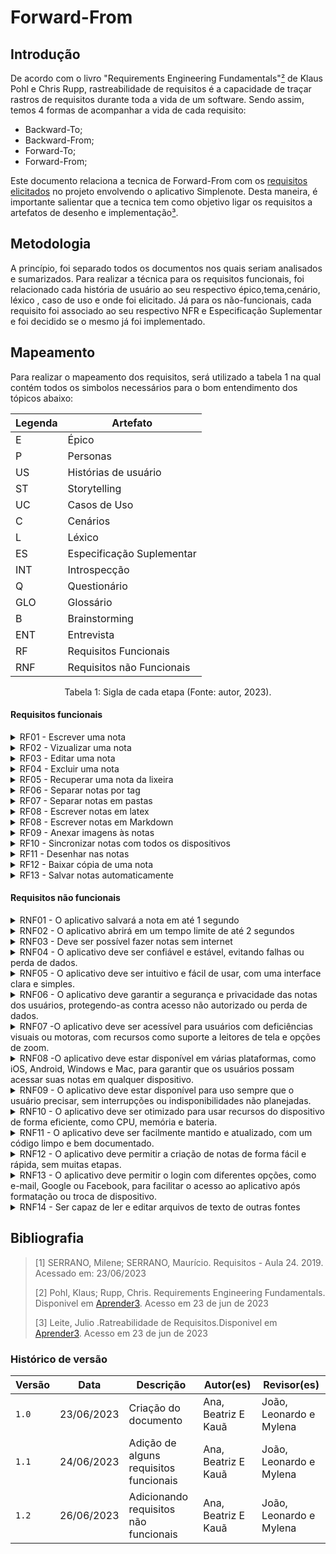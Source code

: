# Forward-From
## Introdução
De acordo com o livro "Requirements Engineering Fundamentals"[²](#ancora2) de Klaus Pohl e Chris Rupp, rastreabilidade de requisitos é a capacidade de traçar rastros de requisitos durante toda a vida de um software.
Sendo assim, temos 4 formas de acompanhar a vida de cada requisito:

- Backward-To;
- Backward-From;
- Forward-To;
- Forward-From;

Este documento relaciona a tecnica de Forward-From com os [requisitos elicitados](https://requisitos-de-software.github.io/2023.1-Simplenote/elicitacao/storytelling/) no projeto envolvendo o aplicativo Simplenote. Desta maneira, é importante
salientar que a tecnica tem como objetivo ligar os requisitos a artefatos de desenho e implementação[³](#ancora3).

## Metodologia
A princípio, foi separado todos os documentos nos quais seriam analisados e sumarizados. Para realizar a técnica para os requisitos funcionais, foi relacionado cada história de usuário ao seu respectivo épico,tema,cenário, léxico , caso de uso e onde foi elicitado. Já para os não-funcionais, cada requisito foi associado ao seu respectivo NFR e Especificação Suplementar e foi decidido se o mesmo já foi implementado. 

## Mapeamento
Para realizar o mapeamento dos requisitos, será utilizado a tabela 1 na qual contém todos os simbolos necessários para o bom entendimento dos tópicos abaixo:

| Legenda | Artefato                  |
| ------- | ------------------------- |
| E       | Épico                     |
| P       | Personas                  |
| US      | Histórias de usuário      |
| ST      | Storytelling              |
| UC      | Casos de Uso              |
| C       | Cenários                  |
| L       | Léxico                    |
| ES      | Especificação Suplementar |
| INT     | Introspecção              |
| Q       | Questionário              |
| GLO     | Glossário                 |
| B       | Brainstorming             |
| ENT     | Entrevista                |
| RF      | Requisitos Funcionais     |
| RNF     | Requisitos não Funcionais |

<div style="text-align: center">
<p> Tabela 1: Sigla de cada etapa (Fonte: autor, 2023).</p>
</div>

#### Requisitos funcionais

<details>
 <summary> RF01 - Escrever uma nota</summary>

   |      Tópico       |Referência|
   |:-----------------:|:--------:|
   |      Épico        |[E1](https://requisitos-de-software.github.io/2023.1-Simplenote/modelagem/agil/backlog/)|
   |História de usuário|[US01](https://requisitos-de-software.github.io/2023.1-Simplenote/modelagem/agil/User_story/)|
   |       Tema        |  Notas   |
   |     Elicitação    |[INT13](https://requisitos-de-software.github.io/2023.1-Simplenote/elicitacao/Introspec%C3%A7%C3%A3o/)/[B02](https://requisitos-de-software.github.io/2023.1-Simplenote/elicitacao/brainstorming/)|
   |       Léxico      |[L06](https://requisitos-de-software.github.io/2023.1-Simplenote/modelagem/lexico/)|
   |     Caso de Uso   |[UC01](https://requisitos-de-software.github.io/2023.1-Simplenote/modelagem/casos_de_uso/)|
   |      Cenário      |[C01](https://requisitos-de-software.github.io/2023.1-Simplenote/modelagem/cen%C3%A1rios/)|
   |   Funcionalidade  |          |
   
   <div style="text-align: center">
      <p> Tabela 2: Requisito funcional 1 (Fonte: Autores, 2023).</p>
   </div>
</details>

<details>
 <summary> RF02 - Vizualizar uma nota</summary>

   |      Tópico       |Referência|
   |:-----------------:|:--------:|
   |      Épico        |[E1](https://requisitos-de-software.github.io/2023.1-Simplenote/modelagem/agil/backlog/)|
   |História de usuário|[US02](https://requisitos-de-software.github.io/2023.1-Simplenote/modelagem/agil/User_story/)|
   |       Tema        |  Notas   |
   |     Elicitação    |[INT06](https://github.com/Requisitos-de-Software/2023.1note/blob/main/docs/elicitacao/Introspec%C3%A7%C3%A3o.md)|
   |       Léxico      |-|
   |     Caso de Uso   |-|
   |      Cenário      |[C03](https://requisitos-de-software.github.io/2023.1-Simplenote/modelagem/cen%C3%A1rios/)|
   |   Funcionalidade  |          |
   
   <div style="text-align: center">
      <p> Tabela 3: Requisito funcional 2 (Fonte: Autores, 2023).</p>
   </div>
</details>

<details>
 <summary> RF03 - Editar uma nota</summary>

   |      Tópico       |Referência|
   |:-----------------:|:--------:|
   |      Épico        |[E1](https://requisitos-de-software.github.io/2023.1-Simplenote/modelagem/agil/backlog/)|
   |História de usuário|[US03](https://requisitos-de-software.github.io/2023.1-Simplenote/modelagem/agil/User_story/)|
   |       Tema        |  Notas   |
   |     Elicitação    |[INT13](https://requisitos-de-software.github.io/2023.1-Simplenote/elicitacao/Introspec%C3%A7%C3%A3o/)/[B02](https://requisitos-de-software.github.io/2023.1-Simplenote/elicitacao/brainstorming/)|
   |       Léxico      |[L02](https://requisitos-de-software.github.io/2023.1-Simplenote/modelagem/lexico/)|
   |     Caso de Uso   |[UC02](https://requisitos-de-software.github.io/2023.1-Simplenote/modelagem/casos_de_uso/)|
   |      Cenário      |[C04](https://requisitos-de-software.github.io/2023.1-Simplenote/modelagem/cen%C3%A1rios/)|
   |   Funcionalidade  |          |
   
   <div style="text-align: center">
      <p> Tabela 4: Requisito funcional 3 (Fonte: Autores, 2023).</p>
   </div>
</details>

<details>
 <summary> RF04 - Excluir uma nota</summary>

   |      Tópico       |Referência|
   |:-----------------:|:--------:|
   |      Épico        |[E1](https://requisitos-de-software.github.io/2023.1-Simplenote/modelagem/agil/backlog/)|
   |História de usuário|[US07](https://requisitos-de-software.github.io/2023.1-Simplenote/modelagem/agil/User_story/)|
   |       Tema        |  Notas   |
   |     Elicitação    |[INT02](https://requisitos-de-software.github.io/2023.1-Simplenote/elicitacao/Introspec%C3%A7%C3%A3o/)/[B03](https://requisitos-de-software.github.io/2023.1-Simplenote/elicitacao/brainstorming/)|
   |       Léxico      |[L11](https://requisitos-de-software.github.io/2023.1-Simplenote/modelagem/lexico/)|
   |     Caso de Uso   |-|
   |      Cenário      |[C02](https://requisitos-de-software.github.io/2023.1-Simplenote/modelagem/cen%C3%A1rios/)|
   |   Funcionalidade  |          |
   
   <div style="text-align: center">
      <p> Tabela 5: Requisito funcional 4 (Fonte: Autores, 2023).</p>
   </div>
</details>

<details>
 <summary> RF05 - Recuperar uma nota da lixeira</summary>

   |      Tópico       |Referência|
   |:-----------------:|:--------:|
   |      Épico        |[E1](https://requisitos-de-software.github.io/2023.1-Simplenote/modelagem/agil/backlog/)|
   |História de usuário|[US04](https://requisitos-de-software.github.io/2023.1-Simplenote/modelagem/agil/User_story/)|
   |       Tema        |  Notas   |
   |     Elicitação    |[INT03](https://requisitos-de-software.github.io/2023.1-Simplenote/elicitacao/Introspec%C3%A7%C3%A3o/)|
   |       Léxico      |[L08](https://requisitos-de-software.github.io/2023.1-Simplenote/modelagem/lexico/)|
   |     Caso de Uso   |-|
   |      Cenário      |[C09](https://requisitos-de-software.github.io/2023.1-Simplenote/modelagem/cen%C3%A1rios/)|
   |   Funcionalidade  |          |
   
   <div style="text-align: center">
      <p> Tabela 6: Requisito funcional 5 (Fonte: Autores, 2023).</p>
   </div>
</details>

<details>
 <summary> RF06 - Separar notas por tag</summary>

   |      Tópico       |Referência|
   |:-----------------:|:--------:|
   |      Épico        |[E2](https://requisitos-de-software.github.io/2023.1-Simplenote/modelagem/agil/backlog/)|
   |História de usuário|[US08](https://requisitos-de-software.github.io/2023.1-Simplenote/modelagem/agil/User_story/)|
   |       Tema        |  Organização   |
   |     Elicitação    |[INT14](https://requisitos-de-software.github.io/2023.1-Simplenote/elicitacao/Introspec%C3%A7%C3%A3o/)/[B05](https://requisitos-de-software.github.io/2023.1-Simplenote/elicitacao/brainstorming/)/[ENT03](https://requisitos-de-software.github.io/2023.1-Simplenote/elicitacao/entrevista/)|
   |       Léxico      |[L04](https://requisitos-de-software.github.io/2023.1-Simplenote/modelagem/lexico/)|
   |     Caso de Uso   |[UC03](https://requisitos-de-software.github.io/2023.1-Simplenote/modelagem/casos_de_uso/)|
   |      Cenário      |[C05/C013](https://requisitos-de-software.github.io/2023.1-Simplenote/modelagem/cen%C3%A1rios/)|
   |   Funcionalidade  |          |
   
   <div style="text-align: center">
      <p> Tabela 7: Requisito funcional 6 (Fonte: Autores, 2023).</p>
   </div>
</details>

<details>
 <summary> RF07 - Separar notas em pastas</summary>

   |      Tópico       |Referência|
   |:-----------------:|:--------:|
   |      Épico        |[E2](https://requisitos-de-software.github.io/2023.1-Simplenote/modelagem/agil/backlog/)|
   |História de usuário|[US09](https://requisitos-de-software.github.io/2023.1-Simplenote/modelagem/agil/User_story/)|
   |       Tema        |  Organização   |
   |     Elicitação    |[INT03](https://requisitos-de-software.github.io/2023.1-Simplenote/elicitacao/Introspec%C3%A7%C3%A3o/)|
   |       Léxico      |-|
   |     Caso de Uso   |-|
   |      Cenário      |-|
   |   Funcionalidade  |          |
   
   <div style="text-align: center">
      <p> Tabela 8: Requisito funcional 7 (Fonte: Autores, 2023).</p>
   </div>
</details>

<details>
 <summary> RF08 - Escrever notas em latex</summary>

   |      Tópico       |Referência|
   |:-----------------:|:--------:|
   |      Épico        |[E3](https://requisitos-de-software.github.io/2023.1-Simplenote/modelagem/agil/backlog/)|
   |História de usuário|[US10](https://requisitos-de-software.github.io/2023.1-Simplenote/modelagem/agil/User_story/)|
   |       Tema        |  Suporte a formatos avançados de notas   |
   |     Elicitação    |-|
   |       Léxico      |-|
   |     Caso de Uso   |-|
   |      Cenário      |-|
   |   Funcionalidade  |          |
   
   <div style="text-align: center">
      <p> Tabela 9: Requisito funcional 8 (Fonte: Autores, 2023).</p>
   </div>
</details>

<details>
 <summary> RF08 - Escrever notas em Markdown</summary>

   |      Tópico       |Referência|
   |:-----------------:|:--------:|
   |      Épico        |[E3](https://requisitos-de-software.github.io/2023.1-Simplenote/modelagem/agil/backlog/)|
   |História de usuário|[US11](https://requisitos-de-software.github.io/2023.1-Simplenote/modelagem/agil/User_story/)|
   |       Tema        | Suporte a formatos avançados de notas  |
   |     Elicitação    |[INT05](https://requisitos-de-software.github.io/2023.1-Simplenote/elicitacao/Introspec%C3%A7%C3%A3o/)/[GLO04](https://requisitos-de-software.github.io/2023.1-Simplenote/elicitacao/glossario/)/[ST2](https://requisitos-de-software.github.io/2023.1-Simplenote/elicitacao/storytelling/)/[ENT04](https://requisitos-de-software.github.io/2023.1-Simplenote/elicitacao/entrevista/)|
   |       Léxico      |-|
   |     Caso de Uso   |-|
   |      Cenário      |[C06](https://requisitos-de-software.github.io/2023.1-Simplenote/modelagem/cen%C3%A1rios/)|
   |   Funcionalidade  | |
   
   <div style="text-align: center">
      <p> Tabela 9: Requisito funcional 8 (Fonte: Autores, 2023).</p>
   </div>
</details>

<details>
 <summary> RF09 - Anexar imagens às notas</summary>

   |      Tópico       |Referência|
   |:-----------------:|:--------:|
   |      Épico        |[E3](https://requisitos-de-software.github.io/2023.1-Simplenote/modelagem/agil/backlog/)|
   |História de usuário|[US12](https://requisitos-de-software.github.io/2023.1-Simplenote/modelagem/agil/User_story/)|
   |       Tema        | Suporte a formatos avançados de notas  |
   |     Elicitação    |[B10](https://requisitos-de-software.github.io/2023.1-Simplenote/elicitacao/brainstorming/)|
   |       Léxico      |-|
   |     Caso de Uso   |-|
   |      Cenário      |[C10](https://requisitos-de-software.github.io/2023.1-Simplenote/modelagem/cen%C3%A1rios/)|
   |   Funcionalidade  | |
   
   <div style="text-align: center">
      <p> Tabela 10: Requisito funcional 9 (Fonte: Autores, 2023).</p>
   </div>
</details>

<details>
 <summary> RF10 - Sincronizar notas com todos os dispositivos</summary>

   |      Tópico       |Referência|
   |:-----------------:|:--------:|
   |      Épico        |[E4](https://requisitos-de-software.github.io/2023.1-Simplenote/modelagem/agil/backlog/)|
   |História de usuário|[US05](https://requisitos-de-software.github.io/2023.1-Simplenote/modelagem/agil/User_story/)|
   |       Tema        | Sincronização e armazenamento de notas  |
   |     Elicitação    |[ENT02](https://requisitos-de-software.github.io/2023.1-Simplenote/elicitacao/entrevista/)|
   |       Léxico      |-|
   |     Caso de Uso   |-|
   |      Cenário      |-|
   |   Funcionalidade  | |
   
   <div style="text-align: center">
      <p> Tabela 11: Requisito funcional 10 (Fonte: Autores, 2023).</p>
   </div>
</details>

<details>
 <summary> RF11 - Desenhar nas notas</summary>

   |      Tópico       |Referência|
   |:-----------------:|:--------:|
   |      Épico        |[E4](https://requisitos-de-software.github.io/2023.1-Simplenote/modelagem/agil/backlog/)|
   |História de usuário|[US05](https://requisitos-de-software.github.io/2023.1-Simplenote/modelagem/agil/User_story/)|
   |       Tema        | Sincronização e armazenamento de notas  |
   |     Elicitação    |[ST04](https://requisitos-de-software.github.io/2023.1-Simplenote/elicitacao/storytelling/)|
   |       Léxico      |-|
   |     Caso de Uso   |-|
   |      Cenário      |-|
   |   Funcionalidade  | |
   
   <div style="text-align: center">
      <p> Tabela 12: Requisito funcional 11 (Fonte: Autores, 2023).</p>
   </div>
</details>

<details>
 <summary> RF12 - Baixar cópia de uma nota</summary>

   |      Tópico       |Referência|
   |:-----------------:|:--------:|
   |      Épico        |[E4](https://requisitos-de-software.github.io/2023.1-Simplenote/modelagem/agil/backlog/)|
   |História de usuário|[US13](https://requisitos-de-software.github.io/2023.1-Simplenote/modelagem/agil/User_story/)|
   |       Tema        | Sincronização e armazenamento de notas  |
   |     Elicitação    |[ST06](https://requisitos-de-software.github.io/2023.1-Simplenote/elicitacao/storytelling/)/[GLO06](https://requisitos-de-software.github.io/2023.1-Simplenote/elicitacao/glossario/)|
   |       Léxico      |-|
   |     Caso de Uso   |-|
   |      Cenário      |[C09](https://requisitos-de-software.github.io/2023.1-Simplenote/modelagem/cen%C3%A1rios/)|
   |   Funcionalidade  | |
   
   <div style="text-align: center">
      <p> Tabela 13: Requisito funcional 12 (Fonte: Autores, 2023).</p>
   </div>
</details>

<details>
 <summary> RF13 - Salvar notas automaticamente</summary>

   |      Tópico       |Referência|
   |:-----------------:|:--------:|
   |      Épico        |[E4](https://requisitos-de-software.github.io/2023.1-Simplenote/modelagem/agil/backlog/)|
   |História de usuário|[US14](https://requisitos-de-software.github.io/2023.1-Simplenote/modelagem/agil/User_story/)|
   |       Tema        | Sincronização e armazenamento de notas  |
   |     Elicitação    |[ENT07](https://requisitos-de-software.github.io/2023.1-Simplenote/elicitacao/entrevista/)/[GLO05](https://requisitos-de-software.github.io/2023.1-Simplenote/elicitacao/glossario/)/[B19](https://requisitos-de-software.github.io/2023.1-Simplenote/elicitacao/brainstorming/)|
   |       Léxico      |-|
   |     Caso de Uso   |-|
   |      Cenário      |-|
   |   Funcionalidade  | |
   
   <div style="text-align: center">
      <p> Tabela 14: Requisito funcional 13 (Fonte: Autores, 2023).</p>
   </div>
</details>

#### Requisitos não funcionais

<details>
  <summary> RNF01 - O aplicativo salvará a nota em até 1 segundo</summary>
 
  |Tópico                   |Referência|
  |-------------------------|----------|
  |NFR                      |[NFR](https://requisitos-de-software.github.io/2023.1-Simplenote/modelagem/nfr/)       |
  |Especificação Suplementar|[Performance](https://requisitos-de-software.github.io/2023.1-Simplenote/modelagem/especificacao_suplementar/)|
  |Elicitação               |[INT07](https://requisitos-de-software.github.io/2023.1-Simplenote/elicitacao/Introspec%C3%A7%C3%A3o/)|
  
  <div style="text-align: center">
      <p> Tabela 15: Requisito não-funcional 1 (Fonte: Autores, 2023).</p>
   </div>
</details>

<details>
  <summary> RNF02 - O aplicativo abrirá em um tempo limite de até 2 segundos</summary>
 
  |Tópico                   |Referência|
  |-------------------------|----------|
  |NFR                      |[NFR](https://requisitos-de-software.github.io/2023.1-Simplenote/modelagem/nfr/)       |
  |Especificação Suplementar|[Performance](https://requisitos-de-software.github.io/2023.1-Simplenote/modelagem/especificacao_suplementar/)|
  |Elicitação               |[INT09](https://requisitos-de-software.github.io/2023.1-Simplenote/elicitacao/Introspec%C3%A7%C3%A3o/)|
  
  <div style="text-align: center">
      <p> Tabela 16: Requisito não-funcional 2 (Fonte: Autores, 2023).</p>
   </div>
</details>

<details>
  <summary> RNF03 - Deve ser possível fazer notas sem internet</summary>
 
  |Tópico                   |Referência|
  |-------------------------|----------|
  |NFR                      |[NFR](https://requisitos-de-software.github.io/2023.1-Simplenote/modelagem/nfr/)       |
  |Especificação Suplementar|[Usabilidade](https://requisitos-de-software.github.io/2023.1-Simplenote/modelagem/especificacao_suplementar/)|
  |Elicitação               |[INT10](https://requisitos-de-software.github.io/2023.1-Simplenote/elicitacao/Introspec%C3%A7%C3%A3o/)|
  
  <div style="text-align: center">
      <p> Tabela 17: Requisito não-funcional 3 (Fonte: Autores, 2023).</p>
   </div>
</details>

<details>
  <summary> RNF04 - O aplicativo deve ser confiável e estável, evitando falhas ou perda de dados.</summary>
 
  |Tópico                   |Referência|
  |-------------------------|----------|
  |NFR                      |[NFR](https://requisitos-de-software.github.io/2023.1-Simplenote/modelagem/nfr/)       |
  |Especificação Suplementar|[Confiabilidade](https://requisitos-de-software.github.io/2023.1-Simplenote/modelagem/especificacao_suplementar/)|
  |Elicitação               |[B19](https://requisitos-de-software.github.io/2023.1-Simplenote/elicitacao/brainstorming/)|
  
  <div style="text-align: center">
      <p> Tabela 18: Requisito não-funcional 4 (Fonte: Autores, 2023).</p>
   </div>
</details>

<details>
  <summary> RNF05 - O aplicativo deve ser intuitivo e fácil de usar, com uma interface clara e simples.</summary>
 
  |Tópico                   |Referência|
  |-------------------------|----------|
  |NFR                      |[NFR](https://requisitos-de-software.github.io/2023.1-Simplenote/modelagem/nfr/)       |
  |Especificação Suplementar|[Usabilidade](https://requisitos-de-software.github.io/2023.1-Simplenote/modelagem/especificacao_suplementar/)|
  |Elicitação               |[B20](https://requisitos-de-software.github.io/2023.1-Simplenote/elicitacao/brainstorming/)|
  
  <div style="text-align: center">
      <p> Tabela 19: Requisito não-funcional 5 (Fonte: Autores, 2023).</p>
   </div>
</details>

<details>
  <summary> RNF06 - O aplicativo deve garantir a segurança e privacidade das notas dos usuários, protegendo-as contra acesso não autorizado ou perda de dados.</summary>
 
  |Tópico                   |Referência|
  |-------------------------|----------|
  |NFR                      |[NFR](https://requisitos-de-software.github.io/2023.1-Simplenote/modelagem/nfr/)       |
  |Especificação Suplementar|[Confiabilidade](https://requisitos-de-software.github.io/2023.1-Simplenote/modelagem/especificacao_suplementar/)|
  |Elicitação               |[B22](https://requisitos-de-software.github.io/2023.1-Simplenote/elicitacao/brainstorming/)|
  
  <div style="text-align: center">
      <p> Tabela 20: Requisito não-funcional 6 (Fonte: Autores, 2023).</p>
   </div>
</details>

<details>
  <summary> RNF07 -O aplicativo deve ser acessível para usuários com deficiências visuais ou motoras, com recursos como suporte a leitores de tela e opções de zoom.</summary>
 
  |Tópico                   |Referência|
  |-------------------------|----------|
  |NFR                      |[NFR](https://requisitos-de-software.github.io/2023.1-Simplenote/modelagem/nfr/)       |
  |Especificação Suplementar|[Suportabilidade](https://requisitos-de-software.github.io/2023.1-Simplenote/modelagem/especificacao_suplementar/)|
  |Elicitação               |[B23](https://requisitos-de-software.github.io/2023.1-Simplenote/elicitacao/brainstorming/)|
  
  <div style="text-align: center">
      <p> Tabela 21: Requisito não-funcional 7 (Fonte: Autores, 2023).</p>
   </div>
</details>

<details>
  <summary> RNF08 -O aplicativo deve estar disponível em várias plataformas, como iOS, Android, Windows e Mac, para garantir que os usuários possam acessar suas notas em qualquer dispositivo.</summary>
 
  |Tópico                   |Referência|
  |-------------------------|----------|
  |NFR                      |[NFR](https://requisitos-de-software.github.io/2023.1-Simplenote/modelagem/nfr/)       |
  |Especificação Suplementar|[Suportabilidade](https://requisitos-de-software.github.io/2023.1-Simplenote/modelagem/especificacao_suplementar/)|
  |Elicitação               |[B24](https://requisitos-de-software.github.io/2023.1-Simplenote/elicitacao/brainstorming/)|
  
  <div style="text-align: center">
      <p> Tabela 22: Requisito não-funcional 8 (Fonte: Autores, 2023).</p>
   </div>
</details>

<details>
  <summary> RNF09 - O aplicativo deve estar disponível para uso sempre que o usuário precisar, sem interrupções ou indisponibilidades não planejadas.</summary>
 
  |Tópico                   |Referência|
  |-------------------------|----------|
  |NFR                      |[NFR](https://requisitos-de-software.github.io/2023.1-Simplenote/modelagem/nfr/)       |
  |Especificação Suplementar|[Usabilidade](https://requisitos-de-software.github.io/2023.1-Simplenote/modelagem/especificacao_suplementar/)|
  |Elicitação               |[B25](https://requisitos-de-software.github.io/2023.1-Simplenote/elicitacao/brainstorming/)|
  
  <div style="text-align: center">
      <p> Tabela 23: Requisito não-funcional 9 (Fonte: Autores, 2023).</p>
   </div>
</details>

<details>
  <summary> RNF10 - O aplicativo deve ser otimizado para usar recursos do dispositivo de forma eficiente, como CPU, memória e bateria.</summary>
 
  |Tópico                   |Referência|
  |-------------------------|----------|
  |NFR                      |[NFR](https://requisitos-de-software.github.io/2023.1-Simplenote/modelagem/nfr/)       |
  |Especificação Suplementar|[Performance](https://requisitos-de-software.github.io/2023.1-Simplenote/modelagem/especificacao_suplementar/)|
  |Elicitação               |[B26](https://requisitos-de-software.github.io/2023.1-Simplenote/elicitacao/brainstorming/)|
  
  <div style="text-align: center">
      <p> Tabela 24: Requisito não-funcional 10 (Fonte: Autores, 2023).</p>
   </div>
</details>

<details>
  <summary> RNF11 - O aplicativo deve ser facilmente mantido e atualizado, com um código limpo e bem documentado.</summary>
 
  |Tópico                   |Referência|
  |-------------------------|----------|
  |NFR                      |[NFR](https://requisitos-de-software.github.io/2023.1-Simplenote/modelagem/nfr/)       |
  |Especificação Suplementar|[Suportabilidade](https://requisitos-de-software.github.io/2023.1-Simplenote/modelagem/especificacao_suplementar/)|
  |Elicitação               |[B27](https://requisitos-de-software.github.io/2023.1-Simplenote/elicitacao/brainstorming/)|
  
  <div style="text-align: center">
      <p> Tabela 25: Requisito não-funcional 11 (Fonte: Autores, 2023).</p>
   </div>
</details>

<details>
  <summary> RNF12 - O aplicativo deve permitir a criação de notas de forma fácil e rápida, sem muitas etapas.</summary>
 
  |Tópico                   |Referência|
  |-------------------------|----------|
  |NFR                      |[NFR](https://requisitos-de-software.github.io/2023.1-Simplenote/modelagem/nfr/)       |
  |Especificação Suplementar|[Usabilidade](https://requisitos-de-software.github.io/2023.1-Simplenote/modelagem/especificacao_suplementar/)|
  |Elicitação               |[ENT01](https://requisitos-de-software.github.io/2023.1-Simplenote/elicitacao/entrevista/)|
  
  <div style="text-align: center">
      <p> Tabela 26: Requisito não-funcional 12 (Fonte: Autores, 2023).</p>
   </div>
</details>

<details>
  <summary> RNF13 - O aplicativo deve permitir o login com diferentes opções, como e-mail, Google ou Facebook, para facilitar o acesso ao aplicativo após formatação ou troca de dispositivo.</summary>
 
  |Tópico                   |Referência|
  |-------------------------|----------|
  |NFR                      |[NFR](https://requisitos-de-software.github.io/2023.1-Simplenote/modelagem/nfr/)       |
  |Especificação Suplementar|[Suportabilidade](https://requisitos-de-software.github.io/2023.1-Simplenote/modelagem/especificacao_suplementar/)|
  |Elicitação               |[ENT09](https://requisitos-de-software.github.io/2023.1-Simplenote/elicitacao/entrevista/)|
  
  <div style="text-align: center">
      <p> Tabela 27: Requisito não-funcional 13 (Fonte: Autores, 2023).</p>
   </div>
</details>

<details>
  <summary> RNF14 - Ser capaz de ler e editar arquivos de texto de outras fontes</summary>
 
  |Tópico                   |Referência|
  |-------------------------|----------|
  |NFR                      |[NFR](https://requisitos-de-software.github.io/2023.1-Simplenote/modelagem/nfr/)       |
  |Especificação Suplementar|[Usabilidade](https://requisitos-de-software.github.io/2023.1-Simplenote/modelagem/especificacao_suplementar/)|
  |Elicitação               |[GLO03](https://requisitos-de-software.github.io/2023.1-Simplenote/elicitacao/glossario/)|
  
  <div style="text-align: center">
      <p> Tabela 28: Requisito não-funcional 14 (Fonte: Autores, 2023).</p>
   </div>
</details>

## Bibliografia
> [1] SERRANO, Milene; SERRANO, Maurício. Requisitos - Aula 24. 2019. Acessado em: 23/06/2023 </br>
>
> [2] Pohl, Klaus; Rupp, Chris. Requirements Engineering Fundamentals. Disponivel em [Aprender3](https://aprender3.unb.br/pluginfile.php/2523174/mod_resource/content/2/Rastreabilidade.pdf). Acesso em 23 de jun de 2023 </br>
>
> [3] Leite, Julio .Ratreabilidade de Requisitos.Disponivel em [Aprender3](https://aprender3.unb.br/pluginfile.php/2523175/mod_resource/content/3/05_20_sayao.pdf ). Acesso em 23 de jun de 2023</br>


### Histórico de versão

| Versão | Data       | Descrição                                  | Autor(es)   | Revisor(es) |
| ------ | ---------- | ------------------------------------------ | ----------- | ----------- |
| `1.0`  | 23/06/2023 | Criação do documento                       | Ana, Beatriz E Kauã | João, Leonardo e Mylena      |
| `1.1`  | 24/06/2023 | Adição de alguns requisitos funcionais     | Ana, Beatriz E Kauã | João, Leonardo e Mylena      |
| `1.2`  | 26/06/2023 | Adicionando requisitos não funcionais      | Ana, Beatriz E Kauã | João, Leonardo e Mylena      |

